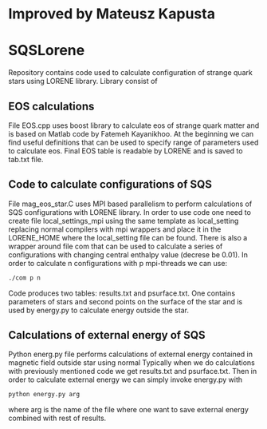 # Improved by Mateusz Kapusta
# SQSLorene
Repository contains code used to calculate configuration of strange quark stars using LORENE library. Library consist of 
## EOS calculations
File EOS.cpp uses boost library to calculate eos of strange quark matter and is based on Matlab code by Fatemeh Kayanikhoo.
At the beginning we can find useful definitions that can be used to specify range of parameters used to calculate eos.
Final EOS table is readable by LORENE and is saved to tab.txt file.

## Code to calculate configurations of SQS
File mag_eos_star.C uses MPI based parallelism to perform calculations of SQS configurations with LORENE library.
In order to use code one need to create file local_settings_mpi using the same template as local_setting 
replacing normal compilers with mpi wrappers and place it in the LORENE_HOME where the local_setting file can be found.
There is also a wrapper around file com that can be used to calculate a series of configurations with changing central enthalpy value (decrese be 0.01). 
In order to calculate n configurations with p mpi-threads we can use:
```sh
./com p n
```
Code produces two tables: results.txt and psurface.txt. One contains parameters of stars and second points on the surface of the star and is used by energy.py to calculate
energy outside the star.

## Calculations of external energy of SQS 
Python energ.py file performs calculations of external energy contained in magnetic field outside star using normal  Typically when we do calculations with previously mentioned code we get results.txt and psurface.txt.
Then in order to calculate external energy we can simply invoke energy.py with
```sh
python energy.py arg
```
where arg is the name of the file where one want to save external energy combined with rest of results. 
